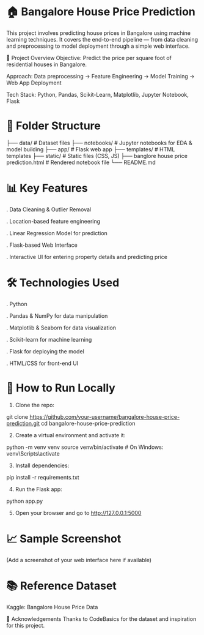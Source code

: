 


# 🏠 Bangalore House Price Prediction

This project involves predicting house prices in Bangalore using machine learning techniques. It covers the end-to-end pipeline — from data cleaning and preprocessing to model deployment through a simple web interface.

🚀 Project Overview
Objective: Predict the price per square foot of residential houses in Bangalore.

Approach: Data preprocessing → Feature Engineering → Model Training → Web App Deployment

Tech Stack: Python, Pandas, Scikit-Learn, Matplotlib, Jupyter Notebook, Flask

# 📂 Folder Structure


├── data/                  # Dataset files
├── notebooks/             # Jupyter notebooks for EDA & model building
├── app/                   # Flask web app
├── templates/             # HTML templates
├── static/                # Static files (CSS, JS)
├── banglore house price prediction.html   # Rendered notebook file
└── README.md


# 📊 Key Features
. Data Cleaning & Outlier Removal

. Location-based feature engineering

. Linear Regression Model for prediction

. Flask-based Web Interface

. Interactive UI for entering property details and predicting price

# 🛠️ Technologies Used
. Python

. Pandas & NumPy for data manipulation

. Matplotlib & Seaborn for data visualization

. Scikit-learn for machine learning

. Flask for deploying the model

. HTML/CSS for front-end UI

# 🧪 How to Run Locally
1. Clone the repo:

git clone https://github.com/your-username/bangalore-house-price-prediction.git
cd bangalore-house-price-prediction

2. Create a virtual environment and activate it:

python -m venv venv
source venv/bin/activate   # On Windows: venv\Scripts\activate

3. Install dependencies:

pip install -r requirements.txt

4. Run the Flask app:

python app.py

5. Open your browser and go to http://127.0.0.1:5000

# 📈 Sample Screenshot
(Add a screenshot of your web interface here if available)

# 📚 Reference Dataset
Kaggle: Bangalore House Price Data

🙌 Acknowledgements
Thanks to CodeBasics for the dataset and inspiration for this project.



